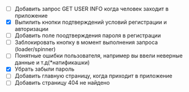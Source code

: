- [ ] Добавить запрос GET USER INFO когда человек заходит в приложение
- [x] Выпилить кнопки подтверждений условий регистрации и авторизации
- [ ] Добавить поле поодтверждения пароля в регистрации
- [ ] Заблокировать кнопку в момент выполнения запроса (loader/spinner)
- [ ] Понятные ошибки пользователя, например вы ввели неверные данные и т.д(\*натификашки)
- [x] Убрать забыли пароль
- [ ] Добавить главную страницу, когда приходит в приложение
- [ ] Добавить страницу 404 не найдено

